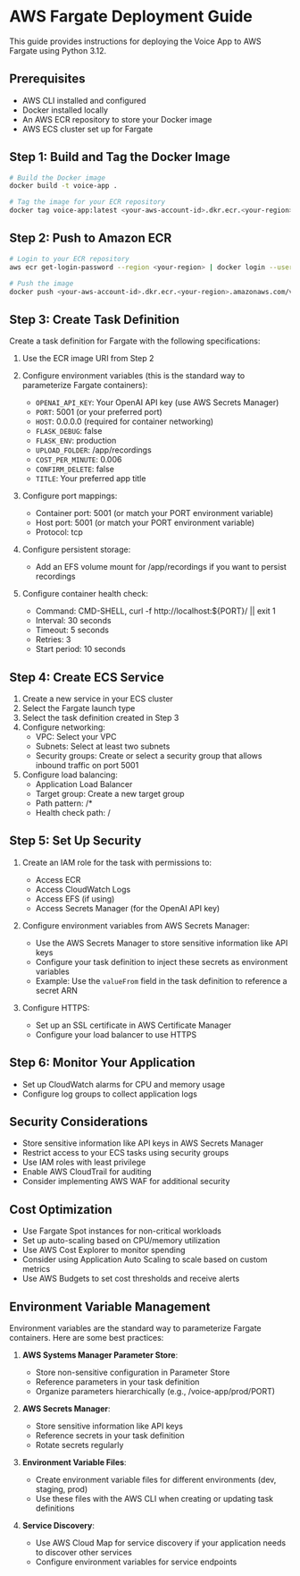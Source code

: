 # AWS Fargate Deployment Guide

This guide provides instructions for deploying the Voice App to AWS Fargate using Python 3.12.

## Prerequisites

- AWS CLI installed and configured
- Docker installed locally
- An AWS ECR repository to store your Docker image
- AWS ECS cluster set up for Fargate

## Step 1: Build and Tag the Docker Image

```bash
# Build the Docker image
docker build -t voice-app .

# Tag the image for your ECR repository
docker tag voice-app:latest <your-aws-account-id>.dkr.ecr.<your-region>.amazonaws.com/voice-app:latest
```

## Step 2: Push to Amazon ECR

```bash
# Login to your ECR repository
aws ecr get-login-password --region <your-region> | docker login --username AWS --password-stdin <your-aws-account-id>.dkr.ecr.<your-region>.amazonaws.com

# Push the image
docker push <your-aws-account-id>.dkr.ecr.<your-region>.amazonaws.com/voice-app:latest
```

## Step 3: Create Task Definition

Create a task definition for Fargate with the following specifications:

1. Use the ECR image URI from Step 2

2. Configure environment variables (this is the standard way to parameterize Fargate containers):
   - `OPENAI_API_KEY`: Your OpenAI API key (use AWS Secrets Manager)
   - `PORT`: 5001 (or your preferred port)
   - `HOST`: 0.0.0.0 (required for container networking)
   - `FLASK_DEBUG`: false
   - `FLASK_ENV`: production
   - `UPLOAD_FOLDER`: /app/recordings
   - `COST_PER_MINUTE`: 0.006
   - `CONFIRM_DELETE`: false
   - `TITLE`: Your preferred app title

3. Configure port mappings:
   - Container port: 5001 (or match your PORT environment variable)
   - Host port: 5001 (or match your PORT environment variable)
   - Protocol: tcp

4. Configure persistent storage:
   - Add an EFS volume mount for /app/recordings if you want to persist recordings
   
5. Configure container health check:
   - Command: CMD-SHELL, curl -f http://localhost:${PORT}/ || exit 1
   - Interval: 30 seconds
   - Timeout: 5 seconds
   - Retries: 3
   - Start period: 10 seconds

## Step 4: Create ECS Service

1. Create a new service in your ECS cluster
2. Select the Fargate launch type
3. Select the task definition created in Step 3
4. Configure networking:
   - VPC: Select your VPC
   - Subnets: Select at least two subnets
   - Security groups: Create or select a security group that allows inbound traffic on port 5001
5. Configure load balancing:
   - Application Load Balancer
   - Target group: Create a new target group
   - Path pattern: /*
   - Health check path: /

## Step 5: Set Up Security

1. Create an IAM role for the task with permissions to:
   - Access ECR
   - Access CloudWatch Logs
   - Access EFS (if using)
   - Access Secrets Manager (for the OpenAI API key)

2. Configure environment variables from AWS Secrets Manager:
   - Use the AWS Secrets Manager to store sensitive information like API keys
   - Configure your task definition to inject these secrets as environment variables
   - Example: Use the `valueFrom` field in the task definition to reference a secret ARN

3. Configure HTTPS:
   - Set up an SSL certificate in AWS Certificate Manager
   - Configure your load balancer to use HTTPS

## Step 6: Monitor Your Application

- Set up CloudWatch alarms for CPU and memory usage
- Configure log groups to collect application logs

## Security Considerations

- Store sensitive information like API keys in AWS Secrets Manager
- Restrict access to your ECS tasks using security groups
- Use IAM roles with least privilege
- Enable AWS CloudTrail for auditing
- Consider implementing AWS WAF for additional security

## Cost Optimization

- Use Fargate Spot instances for non-critical workloads
- Set up auto-scaling based on CPU/memory utilization
- Use AWS Cost Explorer to monitor spending
- Consider using Application Auto Scaling to scale based on custom metrics
- Use AWS Budgets to set cost thresholds and receive alerts

## Environment Variable Management

Environment variables are the standard way to parameterize Fargate containers. Here are some best practices:

1. **AWS Systems Manager Parameter Store**:
   - Store non-sensitive configuration in Parameter Store
   - Reference parameters in your task definition
   - Organize parameters hierarchically (e.g., /voice-app/prod/PORT)

2. **AWS Secrets Manager**:
   - Store sensitive information like API keys
   - Reference secrets in your task definition
   - Rotate secrets regularly

3. **Environment Variable Files**:
   - Create environment variable files for different environments (dev, staging, prod)
   - Use these files with the AWS CLI when creating or updating task definitions

4. **Service Discovery**:
   - Use AWS Cloud Map for service discovery if your application needs to discover other services
   - Configure environment variables for service endpoints
